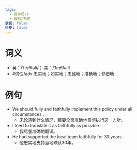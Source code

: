 ```yaml
---
tags:
  - 首字母/F
  - 级别/考研
掌握: false
模糊: false
---
```

# 词义
- 英：/ˈfeɪθfəli/； 美：/ˈfeɪθfəli/
- #词性/adv  忠实地；如实地；忠诚地；准确地；仔细地
# 例句
- We should fully and faithfully implement this policy under all circumstances .
	- 无论遇到什么情况，都要全面准确地贯彻执行这一方针。
- I tried to translate it as faithfully as possible .
	- 我尽量准确地翻译。
- He had supported the local team faithfully for 30 years .
	- 他忠实地支持当地球队30年。

